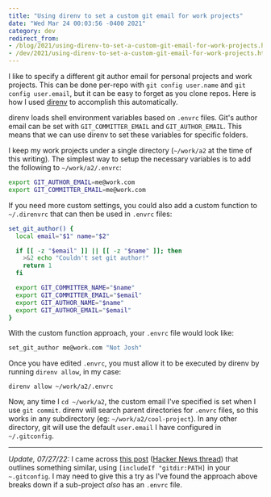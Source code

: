 ```yaml
---
title: "Using direnv to set a custom git email for work projects"
date: "Wed Mar 24 00:03:56 -0400 2021"
category: dev
redirect_from:
- /blog/2021/using-direnv-to-set-a-custom-git-email-for-work-projects.html
- /dev/2021/using-direnv-to-set-a-custom-git-email-for-work-projects.html
---
```


I like to specify a different git author email for personal projects and work
projects. This can be done per-repo with `git config user.name` and `git
config user.email`, but it can be easy to forget as you clone repos. Here is
how I used [direnv][1] to accomplish this automatically.

direnv loads shell environment variables based on `.envrc` files. Git's author
email can be set with `GIT_COMMITTER_EMAIL` and `GIT_AUTHOR_EMAIL`. This means
that we can use direnv to set these variables for specific folders.

I keep my work projects under a single directory (`~/work/a2` at the time of
this writing). The simplest way to setup the necessary variables is to add the
following to `~/work/a2/.envrc`:

```sh
export GIT_AUTHOR_EMAIL=me@work.com
export GIT_COMMITTER_EMAIL=me@work.com
```

If you need more custom settings, you could also add a custom function to
`~/.direnvrc` that can then be used in `.envrc` files:

```sh
set_git_author() {
  local email="$1" name="$2"

  if [[ -z "$email" ]] || [[ -z "$name" ]]; then
    >&2 echo "Couldn't set git author!"
    return 1
  fi

  export GIT_COMMITTER_NAME="$name"
  export GIT_COMMITTER_EMAIL="$email"
  export GIT_AUTHOR_NAME="$name"
  export GIT_AUTHOR_EMAIL="$email"
}
```

With the custom function approach, your `.envrc` file would look like:

```sh
set_git_author me@work.com "Not Josh"
```

Once you have edited `.envrc`, you must allow it to be executed by direnv by
running `direnv allow`, in my case:

```
direnv allow ~/work/a2/.envrc
```
Now, any time I `cd ~/work/a2`, the custom email I've specified is set when I
use `git commit`. direnv will search parent directories for `.envrc` files, so
this works in any subdirectory (eg: `~/work/a2/cool-project`). In any other
directory, git will use the default `user.email` I have configured in
`~/.gitconfig`.

---

_Update, 07/27/22:_ I came across [this post][2] ([Hacker News thread][3])
that outlines something similar, using `[includeIf "gitdir:PATH]` in your
`~.gitconfig`. I may need to give this a try as I've found the approach above
breaks down if a sub-project _also_ has an `.envrc` file.

[1]: https://direnv.net
[2]: https://paedubucher.ch/articles/2022-07-26-git-with-multiple-e-mail-addresses.html
[3]: https://news.ycombinator.com/item?id=32240373

